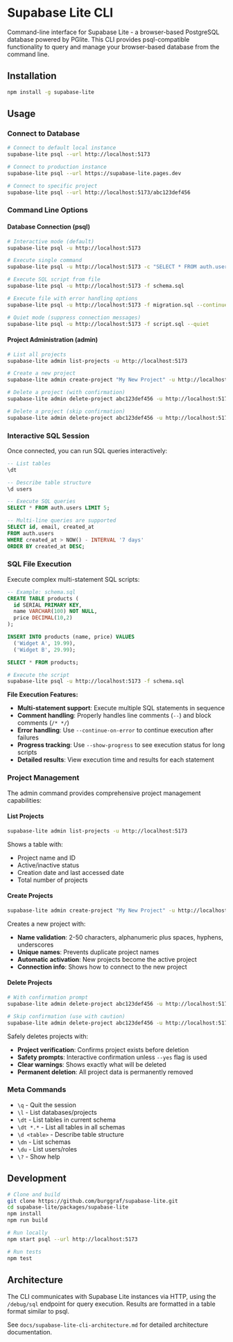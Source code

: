 # Supabase Lite CLI

Command-line interface for Supabase Lite - a browser-based PostgreSQL database powered by PGlite. This CLI provides psql-compatible functionality to query and manage your browser-based database from the command line.

## Installation

```bash
npm install -g supabase-lite
```

## Usage

### Connect to Database

```bash
# Connect to default local instance
supabase-lite psql --url http://localhost:5173

# Connect to production instance
supabase-lite psql --url https://supabase-lite.pages.dev

# Connect to specific project
supabase-lite psql --url http://localhost:5173/abc123def456
```

### Command Line Options

#### Database Connection (psql)

```bash
# Interactive mode (default)
supabase-lite psql -u http://localhost:5173

# Execute single command
supabase-lite psql -u http://localhost:5173 -c "SELECT * FROM auth.users;"

# Execute SQL script from file
supabase-lite psql -u http://localhost:5173 -f schema.sql

# Execute file with error handling options
supabase-lite psql -u http://localhost:5173 -f migration.sql --continue-on-error --show-progress

# Quiet mode (suppress connection messages)
supabase-lite psql -u http://localhost:5173 -f script.sql --quiet
```

#### Project Administration (admin)

```bash
# List all projects
supabase-lite admin list-projects -u http://localhost:5173

# Create a new project
supabase-lite admin create-project "My New Project" -u http://localhost:5173

# Delete a project (with confirmation)
supabase-lite admin delete-project abc123def456 -u http://localhost:5173

# Delete a project (skip confirmation)
supabase-lite admin delete-project abc123def456 -u http://localhost:5173 --yes
```

### Interactive SQL Session

Once connected, you can run SQL queries interactively:

```sql
-- List tables
\dt

-- Describe table structure
\d users

-- Execute SQL queries
SELECT * FROM auth.users LIMIT 5;

-- Multi-line queries are supported
SELECT id, email, created_at 
FROM auth.users 
WHERE created_at > NOW() - INTERVAL '7 days'
ORDER BY created_at DESC;
```

### SQL File Execution

Execute complex multi-statement SQL scripts:

```sql
-- Example: schema.sql
CREATE TABLE products (
  id SERIAL PRIMARY KEY,
  name VARCHAR(100) NOT NULL,
  price DECIMAL(10,2)
);

INSERT INTO products (name, price) VALUES 
  ('Widget A', 19.99),
  ('Widget B', 29.99);

SELECT * FROM products;
```

```bash
# Execute the script
supabase-lite psql -u http://localhost:5173 -f schema.sql
```

**File Execution Features:**
- **Multi-statement support**: Execute multiple SQL statements in sequence
- **Comment handling**: Properly handles line comments (`--`) and block comments (`/* */`)
- **Error handling**: Use `--continue-on-error` to continue execution after failures
- **Progress tracking**: Use `--show-progress` to see execution status for long scripts
- **Detailed results**: View execution time and results for each statement

### Project Management

The admin command provides comprehensive project management capabilities:

#### List Projects
```bash
supabase-lite admin list-projects -u http://localhost:5173
```
Shows a table with:
- Project name and ID
- Active/inactive status  
- Creation date and last accessed date
- Total number of projects

#### Create Projects
```bash
supabase-lite admin create-project "My New Project" -u http://localhost:5173
```
Creates a new project with:
- **Name validation**: 2-50 characters, alphanumeric plus spaces, hyphens, underscores
- **Unique names**: Prevents duplicate project names
- **Automatic activation**: New projects become the active project
- **Connection info**: Shows how to connect to the new project

#### Delete Projects
```bash
# With confirmation prompt
supabase-lite admin delete-project abc123def456 -u http://localhost:5173

# Skip confirmation (use with caution)
supabase-lite admin delete-project abc123def456 -u http://localhost:5173 --yes
```
Safely deletes projects with:
- **Project verification**: Confirms project exists before deletion
- **Safety prompts**: Interactive confirmation unless `--yes` flag is used
- **Clear warnings**: Shows exactly what will be deleted
- **Permanent deletion**: All project data is permanently removed

### Meta Commands

- `\q` - Quit the session
- `\l` - List databases/projects
- `\dt` - List tables in current schema
- `\dt *.*` - List all tables in all schemas  
- `\d <table>` - Describe table structure
- `\dn` - List schemas
- `\du` - List users/roles
- `\?` - Show help

## Development

```bash
# Clone and build
git clone https://github.com/burggraf/supabase-lite.git
cd supabase-lite/packages/supabase-lite
npm install
npm run build

# Run locally
npm start psql --url http://localhost:5173

# Run tests
npm test
```

## Architecture

The CLI communicates with Supabase Lite instances via HTTP, using the `/debug/sql` endpoint for query execution. Results are formatted in a table format similar to psql.

See `docs/supabase-lite-cli-architecture.md` for detailed architecture documentation.